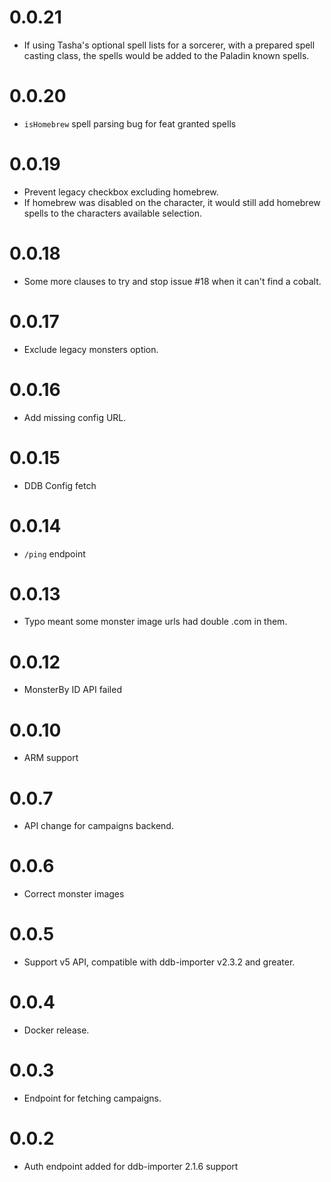 # 0.0.21

* If using Tasha's optional spell lists for a sorcerer, with a prepared spell casting class, the spells would be added to the Paladin known spells.

# 0.0.20

* `isHomebrew` spell parsing bug for feat granted spells

# 0.0.19

* Prevent legacy checkbox excluding homebrew.
* If homebrew was disabled on the character, it would still add homebrew spells to the characters available selection.

# 0.0.18

* Some more clauses to try and stop issue #18 when it can't find a cobalt.

# 0.0.17

* Exclude legacy monsters option.

# 0.0.16

* Add missing config URL.

# 0.0.15

* DDB Config fetch

# 0.0.14

* `/ping` endpoint

# 0.0.13

* Typo meant some monster image urls had double .com in them.

# 0.0.12

* MonsterBy ID API failed

# 0.0.10

* ARM support

# 0.0.7

* API change for campaigns backend.

# 0.0.6

* Correct monster images

# 0.0.5

* Support v5 API, compatible with ddb-importer v2.3.2 and greater.

# 0.0.4

* Docker release.

# 0.0.3

* Endpoint for fetching campaigns.

# 0.0.2

* Auth endpoint added for ddb-importer 2.1.6 support
